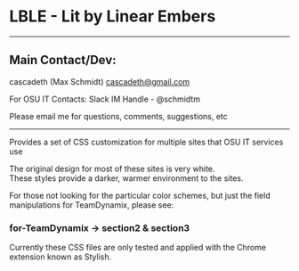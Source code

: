 # LBLE - Lit by Linear Embers

***

## Main Contact/Dev: 

cascadeth (Max Schmidt)
cascadeth@gmail.com

For OSU IT Contacts:
Slack IM Handle - @schmidtm

Please email me for questions, comments, suggestions, etc

***

Provides a set of CSS customization for multiple sites that OSU IT services use

The original design for most of these sites is very white.  
These styles provide a darker, warmer environment to the sites. 


For those not looking for the particular color schemes, but just the field manipulations 
for TeamDynamix, please see:

### for-TeamDynamix -> section2 & section3

Currently these CSS files are only tested and applied with the Chrome extension known as Stylish.  
